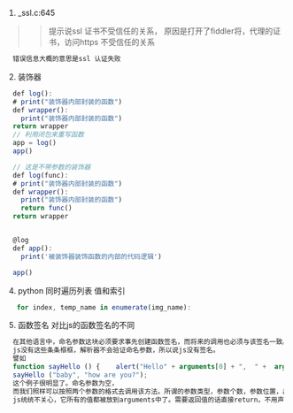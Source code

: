 1. _ssl.c:645

>> 提示说ssl 证书不受信任的关系， 原因是打开了fiddler将，代理的证书，访问https 不受信任的关系

```js
  错误信息大概的意思是ssl 认证失败
```

2. 装饰器

```js
  def log():
  # print("装饰器内部封装的函数")
  def wrapper():
    print("装饰器内部封装的函数")
  return wrapper
  // 利用闭包来重写函数
  app = log()
  app()

```

```js
  // 这是不带参数的装饰器
  def log(func):
  # print("装饰器内部封装的函数")
  def wrapper():
    print("装饰器内部封装的函数")
    return func()
  return wrapper


  @log
  def app():
    print('被装饰器装饰函数的内部的代码逻辑')

  app()

```

4. python 同时遍历列表  值和索引
```js
   for index, temp_name in enumerate(img_name):
```


5. 函数签名 对比js的函数签名的不同

```js
  在其他语言中，命名参数这块必须要求事先创建函数签名，而将来的调用也必须与该签名一致。
  js没有这些条条框框，解析器不会验证命名参数，所以说js没有签名。
  譬如
  function sayHello () {    alert("Hello" + arguments[0] + ",  " +  arguments[1]);}
  sayHello ("baby", "how are you?");
  这个例子很明显了。命名参数为空，
  而我们照样可以按照两个参数的格式去调用该方法。所谓的参数类型，参数个数，参数位置，出入参数，
  js统统不关心，它所有的值都被放到arguments中了。需要返回值的话直接return，不用声明。

```